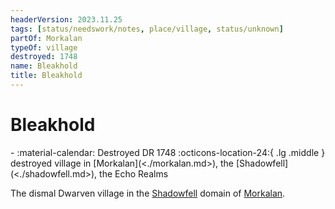 ```yaml
---
headerVersion: 2023.11.25
tags: [status/needswork/notes, place/village, status/unknown]
partOf: Morkalan
typeOf: village
destroyed: 1748
name: Bleakhold
title: Bleakhold
---
```

# Bleakhold
<div class="grid cards ext-narrow-margin ext-one-column" markdown>
-  
   :material-calendar: Destroyed DR 1748  
    :octicons-location-24:{ .lg .middle } destroyed village in [Morkalan](<./morkalan.md>), the [Shadowfell](<./shadowfell.md>), the Echo Realms  
</div>


The dismal Dwarven village in the [Shadowfell](<./shadowfell.md>) domain of [Morkalan](<./morkalan.md>). 